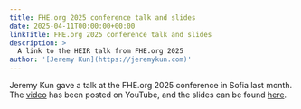 ```yaml
---
title: FHE.org 2025 conference talk and slides
date: 2025-04-11T00:00:00+00:00
linkTitle: FHE.org 2025 conference talk and slides
description: >
  A link to the HEIR talk from FHE.org 2025
author: '[Jeremy Kun](https://jeremykun.com)'
---
```


Jeremy Kun gave a talk at the FHE.org 2025 conference in Sofia last month. The
[video](https://www.youtube.com/watch?v=6JPwpTOcydM&list=PLnbmMskCVh1cCnWbmgxI0BM0UD2JHH9fz&index=5)
has been posted on YouTube, and the slides can be found
[here](https://docs.google.com/presentation/d/1nKj0i0tyBSGUAI-tYMUDeji-EgqCj4PBrgw_NgMb3fM/edit?usp=sharing).

<!-- mdformat global-off -->
